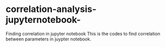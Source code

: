 # correlation-analysis-jupyternotebook-
Finding correlation in jupyter notebook
This is the codes to find correlation between parameters in juypter notebook.
